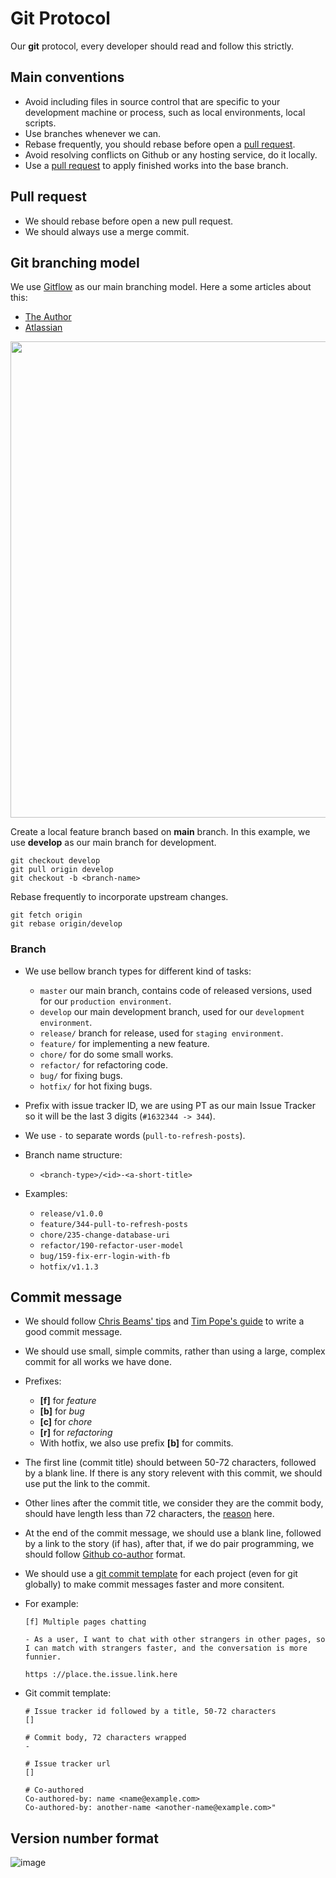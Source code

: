 # Git Protocol

Our **git** protocol, every developer should read and follow this strictly.

## Main conventions

- Avoid including files in source control that are specific to your development machine or process, such as local environments, local scripts.
- Use branches whenever we can.
- Rebase frequently, you should rebase before open a [pull request](https://help.github.com/en/github/collaborating-with-issues-and-pull-requests/about-pull-requests).
- Avoid resolving conflicts on Github or any hosting service, do it locally.
- Use a [pull request](https://help.github.com/en/github/collaborating-with-issues-and-pull-requests/about-pull-requests) to apply finished works into the base branch.

## Pull request

- We should rebase before open a new pull request.
- We should always use a merge commit.

## Git branching model

We use [Gitflow](https://nvie.com/posts/a-successful-git-branching-model/) as our main branching model. Here a some articles about this:
  - [The Author](https://nvie.com/posts/a-successful-git-branching-model/)
  - [Atlassian](https://www.atlassian.com/git/tutorials/comparing-workflows/gitflow-workflow)
  
<img src="https://user-images.githubusercontent.com/78266241/149646394-e9e5fc40-9f3e-4d05-a6b2-ead204861b69.png" height="762">

Create a local feature branch based on **main** branch. In this example, we use **develop** as our main branch for development.

```
git checkout develop
git pull origin develop
git checkout -b <branch-name>
```
Rebase frequently to incorporate upstream changes.
```
git fetch origin
git rebase origin/develop
```

### Branch
  - We use bellow branch types for different kind of tasks:
    - `master` our main branch, contains code of released versions, used for our `production environment`.
    - `develop` our main development branch, used for our `development environment`.
    - `release/` branch for release, used for `staging environment`.
    - `feature/` for implementing a new feature.
    - `chore/` for do some small works.
    - `refactor/` for refactoring code.
    - `bug/` for fixing bugs.
    - `hotfix/` for hot fixing bugs.

  - Prefix with issue tracker ID, we are using PT as our main Issue Tracker so it will be the last 3 digits (`#1632344 -> 344`).
  - We use `-` to separate words (`pull-to-refresh-posts`).
  - Branch name structure:
    - `<branch-type>/<id>-<a-short-title>`
  - Examples:
    - `release/v1.0.0`
    - `feature/344-pull-to-refresh-posts`
    - `chore/235-change-database-uri`
    - `refactor/190-refactor-user-model`
    - `bug/159-fix-err-login-with-fb`
    - `hotfix/v1.1.3`

## Commit message

- We should follow [Chris Beams' tips](https://chris.beams.io/posts/git-commit/#intro) and [Tim Pope's guide](https://tbaggery.com/2008/04/19/a-note-about-git-commit-messages.html) to write a good commit message.
- We should use small, simple commits, rather than using a large, complex commit for all works we have done.
- Prefixes:
  - **[f]** for *feature*
  - **[b]** for *bug*
  - **[c]** for *chore*
  - **[r]** for *refactoring*
  - With hotfix, we also use prefix **[b]** for commits.
- The first line (commit title) should between 50-72 characters, followed by a blank line. If there is any story relevent with this commit, we should use put the link to the commit.
- Other lines after the commit title, we consider they are the commit body, should have length less than 72 characters, the [reason](https://tbaggery.com/2008/04/19/a-note-about-git-commit-messages.html) here. 
- At the end of the commit message, we should use a blank line, followed by a link to the story (if has), after that, if we do pair programming, we should follow [Github co-author](https://help.github.com/en/github/committing-changes-to-your-project/creating-a-commit-with-multiple-authors) format.
- We should use a [git commit template](https://medium.com/@alex.wasik/create-a-custom-git-commit-template-84468232a459) for each project (even for git globally) to make commit messages faster and more consitent. 

- For example:
  ```
  [f] Multiple pages chatting
  
  - As a user, I want to chat with other strangers in other pages, so I can match with strangers faster, and the conversation is more funnier.
  
  https ://place.the.issue.link.here
  ```

- Git commit template:
  ```
  # Issue tracker id followed by a title, 50-72 characters
  [] 

  # Commit body, 72 characters wrapped
  - 

  # Issue tracker url
  []

  # Co-authored
  Co-authored-by: name <name@example.com>
  Co-authored-by: another-name <another-name@example.com>"
  ```
## Version number format
![image](https://user-images.githubusercontent.com/78266241/149646525-37d1e234-e300-4296-9b38-e1094f8bf750.png)
